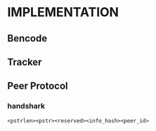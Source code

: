 # IMPLEMENTATION
## Bencode 
## Tracker
## Peer Protocol
### handshark

`<pstrlen><pstr><reserved><info_hash><peer_id>`


